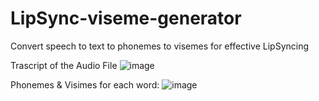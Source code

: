 # LipSync-viseme-generator
Convert speech to text to phonemes to visemes for effective LipSyncing

Trascript of the Audio File
![image](https://github.com/user-attachments/assets/1916fca3-0e62-4204-af19-a2dff47c4ec1)

Phonemes & Visimes for each word:
![image](https://github.com/user-attachments/assets/73fd9938-f6cb-40aa-b0f4-4bd6cd06ca76)

